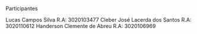 Participantes

 

Lucas Campos Silva R.A: 3020103477
Cleber José Lacerda dos Santos R.A: 3020110612
Handerson Clemente de Abreu R.A: 3020106969